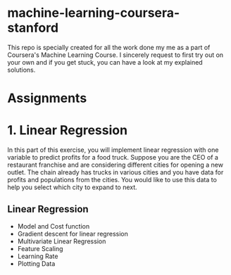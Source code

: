 # machine-learning-coursera-stanford
This repo is specially created for all the work done my me as a part of Coursera's Machine Learning Course. I sincerely request to first try out on your own and if you get stuck, you can have a look at my explained solutions.


# Assignments 
# 1. Linear Regression

In this part of this exercise, you will implement linear regression with one variable to predict profits for a food truck. Suppose you are the CEO of a restaurant franchise and are considering different cities for opening a new outlet. The chain already has trucks in various cities and you have data for profits and populations from the cities. You would like to use this data to help you select which city to expand to next.

## Linear Regression
- Model and Cost function
- Gradient descent for linear regression
- Multivariate Linear Regression
- Feature Scaling 
- Learning Rate
- Plotting Data

